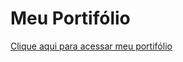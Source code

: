 <h1> Meu Portifólio </h1>

<a href="https://jhonisrael.github.io/jhonata-farias/page" target="_blank">Clique aqui para acessar meu portifólio</a>

